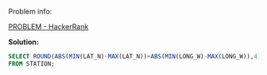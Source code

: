 Problem info:

[PROBLEM - HackerRank](https://www.hackerrank.com/challenges/weather-observation-station-18)

**Solution:**

````sql
SELECT ROUND(ABS(MIN(LAT_N)-MAX(LAT_N))+ABS(MIN(LONG_W)-MAX(LONG_W)),4)
FROM STATION;
````
